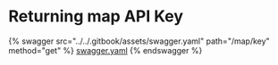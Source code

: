 # Returning map API Key

{% swagger src="../../.gitbook/assets/swagger.yaml" path="/map/key" method="get" %}
[swagger.yaml](../../.gitbook/assets/swagger.yaml)
{% endswagger %}
